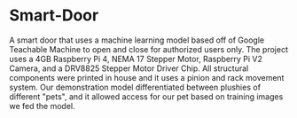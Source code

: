 # Smart-Door


A smart door that uses a machine learning model based off of Google Teachable Machine to open and close for authorized users only. The project uses a 4GB Raspberry Pi 4, NEMA 17 Stepper Motor, Raspberry Pi V2 Camera, and a DRV8825 Stepper Motor Driver Chip. All structural components were printed in house and it uses a pinion and rack movement system. Our demonstration model differentiated between plushies of different "pets", and it allowed access for our pet based on training images we fed the model. 
